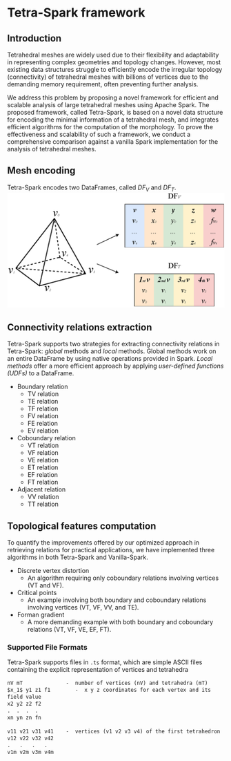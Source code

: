 # Tetra-Spark framework

## Introduction
Tetrahedral meshes are widely used due to their flexibility and adaptability in representing complex geometries and topology changes. However, most existing data structures struggle to efficiently encode the irregular topology (connectivity) of tetrahedral meshes with billions of vertices due to the demanding memory requirement, often preventing further analysis.

We address this problem by proposing a novel framework for efficient and scalable analysis of large tetrahedral meshes using Apache Spark. The proposed framework, called Tetra-Spark, is based on a novel data structure for encoding the minimal information of a tetrahedral mesh, and integrates efficient algorithms for the computation of the morphology. To prove the effectiveness and scalability of such a framework, we conduct a comprehensive comparison against a vanilla Spark implementation for the analysis of tetrahedral meshes.

## Mesh encoding
Tetra-Spark encodes two DataFrames, called $DF_V$ and $DF_T$.
![DataFrames to encode a tetrahedral mesh](Tetra_Spark_DataFrames.png)

## Connectivity relations extraction
Tetra-Spark supports two strategies for extracting connectivity relations in Tetra-Spark: *global* methods and *local* methods. Global methods work on an entire DataFrame by using native operations provided in Spark. *Local methods* offer a more efficient approach by applying *user-defined functions (UDFs)* to a DataFrame.

+ Boundary relation
  * TV relation
  * TE relation
  * TF relation
  * FV relation
  * FE relation
  * EV relation
+ Coboundary relation
  * VT relation
  * VF relation
  * VE relation
  * ET relation
  * EF relation
  * FT relation
+ Adjacent relation
  * VV relation
  * TT relation
 
## Topological features computation
To quantify the improvements offered by our optimized approach in retrieving relations for practical applications, we have implemented three algorithms in both Tetra-Spark and Vanilla-Spark.
+ Discrete vertex distortion
  - An algorithm requiring only coboundary relations involving vertices (VT and VF).
+ Critical points
  - An example involving both boundary and coboundary relations involving vertices (VT, VF, VV, and TE).
+ Forman gradient
  - A more demanding example with both boundary and coboundary relations (VT, VF, VE, EF, FT).

### Supported File Formats ###

Tetra-Spark supports files in `.ts` format, which are simple ASCII files containing the explicit representation of vertices and tetrahedra
```
nV mT              -  number of vertices (nV) and tetrahedra (mT)
$x_1$ y1 z1 f1        -  x y z coordinates for each vertex and its field value
x2 y2 z2 f2
.  .  .  .
xn yn zn fn

v11 v21 v31 v41    -  vertices (v1 v2 v3 v4) of the first tetrahedron
v12 v22 v32 v42
.   .   .   .
v1m v2m v3m v4m


